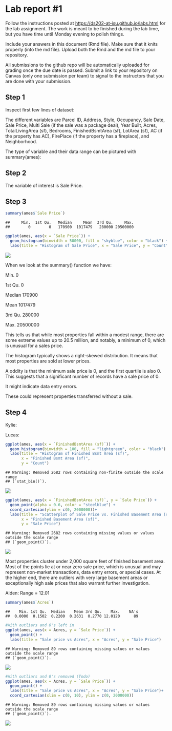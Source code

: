 
<!-- README.md is generated from README.Rmd. Please edit the README.Rmd file -->

# Lab report \#1

Follow the instructions posted at
<https://ds202-at-isu.github.io/labs.html> for the lab assignment. The
work is meant to be finished during the lab time, but you have time
until Monday evening to polish things.

Include your answers in this document (Rmd file). Make sure that it
knits properly (into the md file). Upload both the Rmd and the md file
to your repository.

All submissions to the github repo will be automatically uploaded for
grading once the due date is passed. Submit a link to your repository on
Canvas (only one submission per team) to signal to the instructors that
you are done with your submission.

## Step 1

Inspect first few lines of dataset:

The different variables are Parcel ID, Address, Style, Occupancy, Sale
Date, Sale Price, Multi Sale (if the sale was a package deal), Year
Built, Acres, TotalLivingArea (sf), Bedrooms, FinishedBsmtArea (sf),
LotArea (sf), AC (if the property has AC), FirePlace (if the property
has a fireplace), and Neighborhood.

The type of variable and their data range can be pictured with
summary(ames):

## Step 2

The variable of interest is Sale Price.

## Step 3

``` r
summary(ames$`Sale Price`)
```

    ##     Min.  1st Qu.   Median     Mean  3rd Qu.     Max. 
    ##        0        0   170900  1017479   280000 20500000

``` r
ggplot(ames, aes(x = `Sale Price`)) +
  geom_histogram(binwidth = 50000, fill = "skyblue", color = "black") +
  labs(title = "Histogram of Sale Price", x = "Sale Price", y = "Count")
```

![](README_files/figure-gfm/step3-1.png)<!-- -->

When we look at the summary() function we have:

Min. 0

1st Qu. 0

Median 170900

Mean 1017479

3rd Qu. 280000

Max. 20500000

This tells us that while most properties fall within a modest range,
there are some extreme values up to 20.5 million, and notably, a minimum
of 0, which is unusual for a sales price.

The histogram typically shows a right-skewed distribution. It means that
most properties are sold at lower prices.

A oddity is that the minimum sale price is 0, and the first quartile is
also 0. This suggests that a significant number of records have a sale
price of 0.

It might indicate data entry errors.

These could represent properties transferred without a sale.

## Step 4

Kylie:

Lucas:

``` r
ggplot(ames, aes(x = `FinishedBsmtArea (sf)`)) +
  geom_histogram(binwidth = 100, fill = "lightgreen", color = "black") +
  labs(title = "Histogram of Finished Bsmt Area (sf)",
       x = "Finished Bsmt Area (sf)",
       y = "Count")
```

    ## Warning: Removed 2682 rows containing non-finite outside the scale range
    ## (`stat_bin()`).

![](README_files/figure-gfm/step4-1.png)<!-- -->

``` r
ggplot(ames, aes(x = `FinishedBsmtArea (sf)`, y = `Sale Price`)) +
  geom_point(alpha = 0.6, color = "steelblue") +
  coord_cartesian(ylim = c(0, 2000000))+
  labs(title = "Scatterplot of Sale Price vs. Finished Basement Area (sf)",
       x = "Finished Basement Area (sf)",
       y = "Sale Price")
```

    ## Warning: Removed 2682 rows containing missing values or values outside the scale range
    ## (`geom_point()`).

![](README_files/figure-gfm/step4.1-1.png)<!-- -->

Most properties cluster under 2,000 square feet of finished basement
area. Most of the points lie at or near zero sale price, which is
unusual and may represent non-market transactions, data entry errors, or
special cases. At the higher end, there are outliers with very large
basement areas or exceptionally high sale prices that also warrant
further investigation.

Aiden: Range = 12.01

``` r
summary(ames$`Acres`)
```

    ##    Min. 1st Qu.  Median    Mean 3rd Qu.    Max.    NA's 
    ##  0.0000  0.1502  0.2200  0.2631  0.2770 12.0120      89

``` r
#With outliars and 0's left in
ggplot(ames, aes(x = Acres, y = `Sale Price`)) +
  geom_point() +
  labs(title = "Sale price vs Acres", x = "Acres", y = "Sale Price")
```

    ## Warning: Removed 89 rows containing missing values or values outside the scale range
    ## (`geom_point()`).

![](README_files/figure-gfm/unnamed-chunk-1-1.png)<!-- -->

``` r
#With outliars and 0's removed (Todo)
ggplot(ames, aes(x = Acres, y = `Sale Price`)) +
  geom_point() +
  labs(title = "Sale price vs Acres", x = "Acres", y = "Sale Price")+
  coord_cartesian(xlim = c(0, 10), ylim = c(0, 2000000))
```

    ## Warning: Removed 89 rows containing missing values or values outside the scale range
    ## (`geom_point()`).

![](README_files/figure-gfm/unnamed-chunk-2-1.png)<!-- -->
